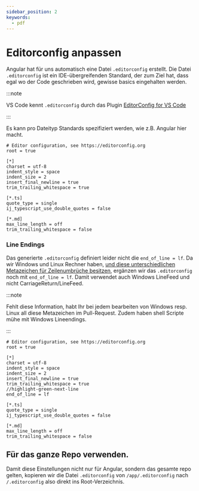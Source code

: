 ```yaml
---
sidebar_position: 2
keywords:
  - pdf
---
```


# Editorconfig anpassen

Angular hat für uns automatisch eine Datei `.editorconfig` erstellt. Die Datei
`.editorconfig` ist ein IDE-übergreifenden Standard, der zum Ziel hat, dass egal
wo der Code geschrieben wird, gewisse basics eingehalten werden.

:::note

VS Code kennt `.editorconfig` durch das Plugin
[EditorConfig for VS Code](/docs/lektionen/woche02/aufgabe-install-tools.md#editorconfig-for-vs-code)

:::

Es kann pro Dateityp Standards spezifiziert werden, wie z.B. Angular hier macht.

```editorconfig title="/app/.editorconfig"
# Editor configuration, see https://editorconfig.org
root = true

[*]
charset = utf-8
indent_style = space
indent_size = 2
insert_final_newline = true
trim_trailing_whitespace = true

[*.ts]
quote_type = single
ij_typescript_use_double_quotes = false

[*.md]
max_line_length = off
trim_trailing_whitespace = false
```

### Line Endings

Das generierte `.editorconfig` definiert leider nicht die `end_of_line = lf`. Da
wir Windows und Linux Rechner haben,
[und diese unterschiedlichen Metazeichen für Zeilenumbrüche besitzen](https://www.qftest.com/doc/manual/de/tech_linebreaks.html),
ergänzen wir das `.editorconfig` noch mit `end_of_line = lf`. Damit verwendet
auch Windows LineFeed und nicht CarriageReturn/LineFeed.

:::note

Fehlt diese Information, habt Ihr bei jedem bearbeiten von Windows resp. Linux
all diese Metazeichen im Pull-Request. Zudem haben shell Scripte mühe mit
Windows Lineendings.

:::

```editorconfig title="/app/.editorconfig"
# Editor configuration, see https://editorconfig.org
root = true

[*]
charset = utf-8
indent_style = space
indent_size = 2
insert_final_newline = true
trim_trailing_whitespace = true
//highlight-green-next-line
end_of_line = lf

[*.ts]
quote_type = single
ij_typescript_use_double_quotes = false

[*.md]
max_line_length = off
trim_trailing_whitespace = false
```

## Für das ganze Repo verwenden.

Damit diese Einstellungen nicht nur für Angular, sondern das gesamte repo
gelten, kopieren wir die Datei `.editorconfig` von `/app/.editorconfig` nach
`/.editorconfig` also direkt ins Root-Verzeichnis.
